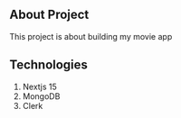 ## About Project

This project is about building my movie app

## Technologies

1. Nextjs 15
2. MongoDB
3. Clerk
